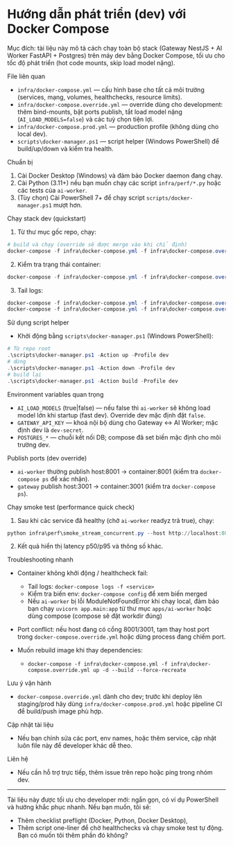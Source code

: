 # Hướng dẫn phát triển (dev) với Docker Compose

Mục đích: tài liệu này mô tả cách chạy toàn bộ stack (Gateway NestJS + AI Worker FastAPI + Postgres) trên máy dev bằng Docker Compose, tối ưu cho tốc độ phát triển (hot code mounts, skip load model nặng).

File liên quan
- `infra/docker-compose.yml` — cấu hình base cho tất cả môi trường (services, mạng, volumes, healthchecks, resource limits).
- `infra/docker-compose.override.yml` — override dùng cho development: thêm bind-mounts, bật ports publish, tắt load model nặng (`AI_LOAD_MODELS=false`) và các tuỳ chọn tiện lợi.
- `infra/docker-compose.prod.yml` — production profile (không dùng cho local dev).
- `scripts\docker-manager.ps1` — script helper (Windows PowerShell) để build/up/down và kiểm tra health.

Chuẩn bị
1. Cài Docker Desktop (Windows) và đảm bảo Docker daemon đang chạy.
2. Cài Python (3.11+) nếu bạn muốn chạy các script `infra/perf/*.py` hoặc các tests của `ai-worker`.
3. (Tùy chọn) Cài PowerShell 7+ để chạy script `scripts/docker-manager.ps1` mượt hơn.

Chạy stack dev (quickstart)
1. Từ thư mục gốc repo, chạy:

```powershell
# build và chạy (override sẽ được merge vào khi chỉ định)
docker-compose -f infra\docker-compose.yml -f infra\docker-compose.override.yml up -d --build
```

2. Kiểm tra trạng thái container:

```powershell
docker-compose -f infra\docker-compose.yml -f infra\docker-compose.override.yml ps
```

3. Tail logs:

```powershell
docker-compose -f infra\docker-compose.yml -f infra\docker-compose.override.yml logs -f ai-worker
docker-compose -f infra\docker-compose.yml -f infra\docker-compose.override.yml logs -f gateway
```

Sử dụng script helper
- Khởi động bằng `scripts\docker-manager.ps1` (Windows PowerShell):

```powershell
# Từ repo root
.\scripts\docker-manager.ps1 -Action up -Profile dev
# dừng
.\scripts\docker-manager.ps1 -Action down -Profile dev
# build lại
.\scripts\docker-manager.ps1 -Action build -Profile dev
```

Environment variables quan trọng
- `AI_LOAD_MODELS` (true|false) — nếu false thì `ai-worker` sẽ không load model lớn khi startup (fast dev). Override dev mặc định đặt `false`.
- `GATEWAY_API_KEY` — khoá nội bộ dùng cho Gateway ↔ AI Worker; mặc định dev là `dev-secret`.
- `POSTGRES_*` — chuỗi kết nối DB; compose đã set biến mặc định cho môi trường dev.

Publish ports (dev override)
- `ai-worker` thường publish host:8001 → container:8001 (kiểm tra `docker-compose ps` để xác nhận).
- `gateway` publish host:3001 → container:3001 (kiểm tra `docker-compose ps`).

Chạy smoke test (performance quick check)
1. Sau khi các service đã healthy (chờ `ai-worker` readyz trả true), chạy:

```powershell
python infra\perf\smoke_stream_concurrent.py --host http://localhost:8001 --api-key dev-secret --concurrency 3 --per-session 10
```

2. Kết quả hiển thị latency p50/p95 và thông số khác.

Troubleshooting nhanh
- Container không khởi động / healthcheck fail:
  - Tail logs: `docker-compose logs -f <service>`
  - Kiểm tra biến env: `docker-compose config` để xem biến merged
  - Nếu `ai-worker` bị lỗi ModuleNotFoundError khi chạy local, đảm bảo bạn chạy `uvicorn app.main:app` từ thư mục `apps/ai-worker` hoặc dùng compose (compose sẽ đặt workdir đúng)

- Port conflict: nếu host đang có cổng 8001/3001, tạm thay host port trong `docker-compose.override.yml` hoặc dừng process đang chiếm port.

- Muốn rebuild image khi thay dependencies:
  - `docker-compose -f infra\docker-compose.yml -f infra\docker-compose.override.yml up -d --build --force-recreate`

Lưu ý vận hành
- `docker-compose.override.yml` dành cho dev; trước khi deploy lên staging/prod hãy dùng `infra/docker-compose.prod.yml` hoặc pipeline CI để build/push image phù hợp.

Cập nhật tài liệu
- Nếu bạn chỉnh sửa các port, env names, hoặc thêm service, cập nhật luôn file này để developer khác dễ theo.

Liên hệ
- Nếu cần hỗ trợ trực tiếp, thêm issue trên repo hoặc ping trong nhóm dev.

---
Tài liệu này được tối ưu cho developer mới: ngắn gọn, có ví dụ PowerShell và hướng khắc phục nhanh. Nếu bạn muốn, tôi sẽ:
- Thêm checklist preflight (Docker, Python, Docker Desktop),
- Thêm script one-liner để chờ healthchecks và chạy smoke test tự động.
Bạn có muốn tôi thêm phần đó không?